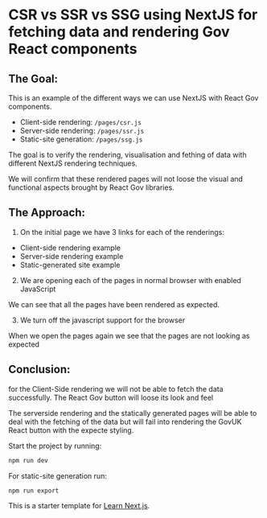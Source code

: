 # CSR vs SSR vs SSG using NextJS for fetching data and rendering Gov React components


## The Goal:

This is an example of the different ways we can use NextJS with React Gov components.

- Client-side rendering: `/pages/csr.js`
- Server-side rendering: `/pages/ssr.js`
- Static-site generation: `/pages/ssg.js`

The goal is to verify the rendering, visualisation and fething of data with different NextJS rendering techniques.

We will confirm that these rendered pages will not loose the visual and functional aspects brought by React Gov libraries.

## The Approach:

1. On the initial page we have 3 links for each of the renderings:

- Client-side rendering example
- Server-side rendering example
- Static-generated site example

2. We are opening each of the pages in normal browser with enabled JavaScript

We can see that all the pages have been rendered as expected.

3. We turn off the javascript support for the browser

When we open the pages again we see that the pages are not looking as expected

## Conclusion:

for the Client-Side rendering we will not be able to fetch the data successfully. The React Gov button will loose its look and feel

The serverside rendering and the statically generated pages will be able to deal with the fetching of the data but will fail into rendering the GovUK React button with the expecte styling.


Start the project by running:

```bash
npm run dev
```

For static-site generation run:

```bash
npm run export
```

This is a starter template for [Learn Next.js](https://nextjs.org/learn).
